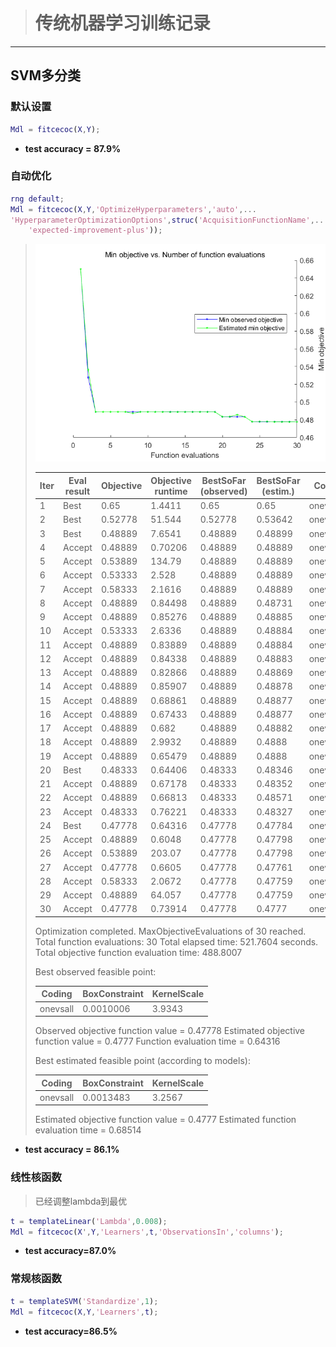 > # 传统机器学习训练记录
-----------------------------
## SVM多分类
### 默认设置
```matlab
Mdl = fitcecoc(X,Y);
```
- **test accuracy = 87.9%**


### 自动优化
```matlab
rng default;
Mdl = fitcecoc(X,Y,'OptimizeHyperparameters','auto',...
'HyperparameterOptimizationOptions',struc('AcquisitionFunctionName',...
    'expected-improvement-plus'));
```
> ![](autoforparament.png)
> 
> | Iter | Eval result| Objective | Objective runtime | BestSoFar (observed)| BestSoFar (estim.) |Coding | BoxConstraint| 
> |------|------------|-----------|------------------|----------------------|-------------------|-------|---------------|
> |    1 | Best   |       0.65 |     1.4411 |       0.65 |      0.65 |     onevsall |    0.0089562 |       310.42 |
> |    2 | Best   |    0.52778 |     51.544 |    0.52778 |  0.53642 |     onevsone |       67.106 |    0.0053534 |
> |    3 | Best   |    0.48889 |     7.6541 |    0.48889 |    0.48899 |     onevsall |    0.0027084 |     0.017254 |
> |    4 | Accept |    0.48889 |    0.70206 |    0.48889 |    0.48889 |     onevsall |       259.06 |      0.14755 |
> |    5 | Accept |    0.53889 |     134.79 |    0.48889 |    0.48889 |     onevsall |     0.017881 |    0.0010015 |
> |    6 | Accept |    0.53333 |      2.528 |    0.48889 |    0.48889 |     onevsone |       15.471 |       2.7444 |
> |    7 | Accept |    0.58333 |     2.1616 |    0.48889 |    0.48889 |     onevsone |     0.048046 |       999.99 |
> |    8 | Accept |    0.48889 |    0.84498 |    0.48889 |    0.48731 |     onevsall |    0.0040902 |     0.051195 |
> |    9 | Accept |    0.48889 |    0.85276 |    0.48889 |    0.48885 |     onevsall |       148.89 |     0.049289 |
> |   10 | Accept |    0.53333 |     2.6336 |    0.48889 |    0.48884 |     onevsone |     0.032199 |      0.11352 |
> |   11 | Accept |    0.48889 |    0.83889 |    0.48889 |    0.48884 |     onevsall |       140.03 |      0.62821 |
> |   12 | Accept |    0.48889 |    0.84338 |    0.48889 |    0.48883 |     onevsall |      0.28158 |      0.34472 |
> |   13 | Accept |    0.48889 |    0.82866 |    0.48889 |    0.48869 |     onevsall |       4.7423 |     0.027044 |
> |   14 | Accept |    0.48889 |    0.85907 |    0.48889 |    0.48878 |     onevsall |       71.152 |      0.43436 |
> |   15 | Accept |    0.48889 |    0.68861 |    0.48889 |    0.48877 |     onevsall |       186.94 |     0.025847 |
> |   16 | Accept |    0.48889 |    0.67433 |    0.48889 |    0.48877 |     onevsall |      0.77002 |      0.09161 |
> |   17 | Accept |    0.48889 |      0.682 |    0.48889 |    0.48882 |     onevsall |     0.035859 |      0.44505 |
> |   18 | Accept |    0.48889 |     2.9932 |    0.48889 |     0.4888 |     onevsall |     0.011678 |      0.02498 |
> |   19 | Accept |    0.48889 |    0.65479 |    0.48889 |     0.4888 |     onevsall |     0.033749 |      0.22163 |
> |   20 | Best   |    0.48333 |    0.64406 |    0.48333 |    0.48346 |     onevsall |    0.0026697 |       1.2454 |
> |   21 | Accept |    0.48889 |    0.67178 |    0.48333 |    0.48352 |     onevsall |       37.114 |       3.2152 |
> |   22 | Accept |    0.48889 |    0.66813 |    0.48333 |    0.48571 |     onevsall |       3.8793 |       1.7063 |
> |   23 | Accept |    0.48333 |    0.76221 |    0.48333 |    0.48327 |     onevsall |    0.0014964 |       1.3841 |
> |   24 | Best   |    0.47778 |    0.64316 |    0.47778 |    0.47784 |     onevsall |    0.0010006 |       3.9343 |
> |   25 | Accept |    0.48889 |     0.6048 |    0.47778 |    0.47798 |     onevsall |    0.0010187 |       5.8114 |
> |   26 | Accept |    0.53889 |     203.07 |    0.47778 |    0.47798 |     onevsone |    0.0025289 |     0.001002 |
> |   27 | Accept |    0.47778 |     0.6605 |    0.47778 |    0.47761 |     onevsall |    0.0010188 |       3.0414 |
> |   28 | Accept |    0.58333 |     2.0672 |    0.47778 |    0.47759 |     onevsone |    0.0010593 |       32.015 |
> |   29 | Accept |    0.48889 |     64.057 |    0.47778 |    0.47759 |     onevsall |       753.16 |    0.0056094 |
> |   30 | Accept |    0.47778 |    0.73914 |    0.47778 |     0.4777 |     onevsall |    0.0013483 |       3.2567 |
> 
> Optimization completed.
> MaxObjectiveEvaluations of 30 reached.
> Total function evaluations: 30
> Total elapsed time: 521.7604 seconds.
> Total objective function evaluation time: 488.8007
> 
> Best observed feasible point:
> 
> |Coding     |BoxConstraint    |KernelScale|
> | -------  |  -------   | -------|
> |onevsall  |  0.0010006  |3.9343   |  
> 
> Observed objective function value = 0.47778
> Estimated objective function value = 0.4777
> Function evaluation time = 0.64316
> 
> Best estimated feasible point (according to models):
> 
> |Coding     |BoxConstraint    |KernelScale|
> | -------  |  -------   | -------|
> |onevsall   | 0.0013483   |     3.2567     |
> 
> Estimated objective function value = 0.4777
> Estimated function evaluation time = 0.68514
- **test accuracy = 86.1%**
### 线性核函数 
> 已经调整lambda到最优
```matlab
t = templateLinear('Lambda',0.008);
Mdl = fitcecoc(X',Y,'Learners',t,'ObservationsIn','columns');
```
- **test accuracy=87.0%**
### 常规核函数
```matlab
t = templateSVM('Standardize',1);
Mdl = fitcecoc(X,Y,'Learners',t);
```
- **test accuracy=86.5%**


